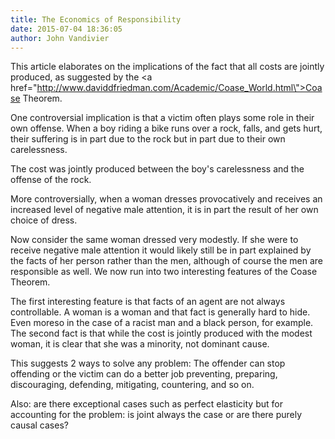 ```yaml
---
title: The Economics of Responsibility
date: 2015-07-04 18:36:05
author: John Vandivier
---
```




This article elaborates on the implications of the fact that all costs are jointly produced, as suggested by the <a href=\"http://www.daviddfriedman.com/Academic/Coase_World.html\">Coase Theorem</a>.

One controversial implication is that a victim often plays some role in their own offense. When a boy riding a bike runs over a rock, falls, and gets hurt, their suffering is in part due to the rock but in part due to their own carelessness.

The cost was jointly produced between the boy's carelessness and the offense of the rock.

More controversially, when a woman dresses provocatively and receives an increased level of negative male attention, it is in part the result of her own choice of dress.

Now consider the same woman dressed very modestly. If she were to receive negative male attention it would likely still be in part explained by the facts of her person rather than the men, although of course the men are responsible as well. We now run into two interesting features of the Coase Theorem.

The first interesting feature is that facts of an agent are not always controllable. A woman is a woman and that fact is generally hard to hide. Even moreso in the case of a racist man and a black person, for example. The second fact is that while the cost is jointly produced with the modest woman, it is clear that she was a minority, not dominant cause.

This suggests 2 ways to solve any problem: The offender can stop offending or the victim can do a better job preventing, preparing, discouraging, defending, mitigating, countering, and so on.

Also: are there exceptional cases such as perfect elasticity but for accounting for the problem: is joint always the case or are there purely causal cases?